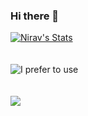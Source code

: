 ### Hi there 👋

<!--
**Nirav186/Nirav186** is a ✨ _special_ ✨ repository because its `README.md` (this file) appears on your GitHub profile.

Here are some ideas to get you started:

- 🔭 I’m currently working on ...
- 🌱 I’m currently learning ...
- 👯 I’m looking to collaborate on ...
- 🤔 I’m looking for help with ...
- 💬 Ask me about ...
- 📫 How to reach me: ...
- 😄 Pronouns: ...
- ⚡ Fun fact: ...
-->

[![Nirav's Stats](https://awesome-github-stats.azurewebsites.net/user-stats/Nirav186?cardType=level&theme=dark)](https://git.io/awesome-stats-card)
</br></br></br>
![I prefer to use](https://github-readme-stats.vercel.app/api/top-langs?username=Nirav186&show_icons=true&theme=dark&layout=compact)
</br></br></br>
<img src="https://github-readme-streak-stats.herokuapp.com/?user=Nirav186&theme=dark"/>
